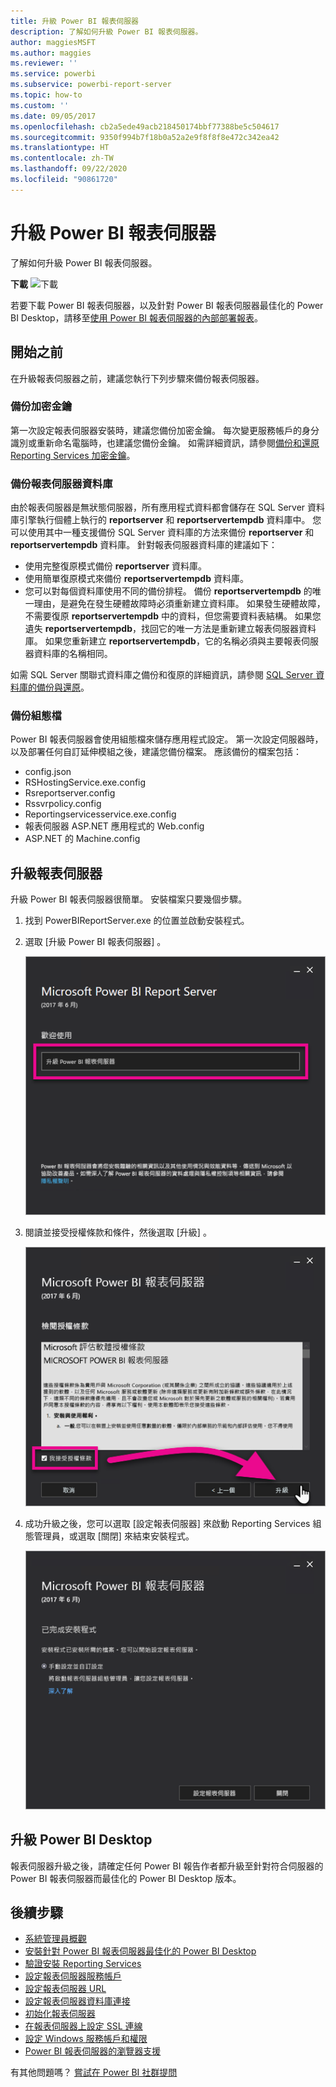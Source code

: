 ```yaml
---
title: 升級 Power BI 報表伺服器
description: 了解如何升級 Power BI 報表伺服器。
author: maggiesMSFT
ms.author: maggies
ms.reviewer: ''
ms.service: powerbi
ms.subservice: powerbi-report-server
ms.topic: how-to
ms.custom: ''
ms.date: 09/05/2017
ms.openlocfilehash: cb2a5ede49acb218450174bbf77388be5c504617
ms.sourcegitcommit: 9350f994b7f18b0a52a2e9f8f8f8e472c342ea42
ms.translationtype: HT
ms.contentlocale: zh-TW
ms.lasthandoff: 09/22/2020
ms.locfileid: "90861720"
---
```

# <a name="upgrade-power-bi-report-server"></a>升級 Power BI 報表伺服器

了解如何升級 Power BI 報表伺服器。

 **下載** ![下載](media/upgrade/download.png "下載")

若要下載 Power BI 報表伺服器，以及針對 Power BI 報表伺服器最佳化的 Power BI Desktop，請移至[使用 Power BI 報表伺服器的內部部署報表](https://powerbi.microsoft.com/report-server/)。

## <a name="before-you-begin"></a>開始之前

在升級報表伺服器之前，建議您執行下列步驟來備份報表伺服器。

### <a name="backing-up-the-encryption-keys"></a>備份加密金鑰

第一次設定報表伺服器安裝時，建議您備份加密金鑰。 每次變更服務帳戶的身分識別或重新命名電腦時，也建議您備份金鑰。 如需詳細資訊，請參閱[備份和還原 Reporting Services 加密金鑰](/sql/reporting-services/install-windows/ssrs-encryption-keys-back-up-and-restore-encryption-keys)。

### <a name="backing-up-the-report-server-databases"></a>備份報表伺服器資料庫

由於報表伺服器是無狀態伺服器，所有應用程式資料都會儲存在 SQL Server 資料庫引擎執行個體上執行的 **reportserver** 和 **reportservertempdb** 資料庫中。 您可以使用其中一種支援備份 SQL Server 資料庫的方法來備份 **reportserver** 和 **reportservertempdb** 資料庫。 針對報表伺服器資料庫的建議如下：

* 使用完整復原模式備份 **reportserver** 資料庫。
* 使用簡單復原模式來備份 **reportservertempdb** 資料庫。
* 您可以對每個資料庫使用不同的備份排程。 備份 **reportservertempdb** 的唯一理由，是避免在發生硬體故障時必須重新建立資料庫。 如果發生硬體故障，不需要復原 **reportservertempdb** 中的資料，但您需要資料表結構。 如果您遺失 **reportservertempdb**，找回它的唯一方法是重新建立報表伺服器資料庫。 如果您重新建立 **reportservertempdb**，它的名稱必須與主要報表伺服器資料庫的名稱相同。

如需 SQL Server 關聯式資料庫之備份和復原的詳細資訊，請參閱 [SQL Server 資料庫的備份與還原](/sql/relational-databases/backup-restore/back-up-and-restore-of-sql-server-databases)。

### <a name="backing-up-the-configuration-files"></a>備份組態檔

Power BI 報表伺服器會使用組態檔來儲存應用程式設定。 第一次設定伺服器時，以及部署任何自訂延伸模組之後，建議您備份檔案。 應該備份的檔案包括：

* config.json
* RSHostingService.exe.config
* Rsreportserver.config
* Rssvrpolicy.config
* Reportingservicesservice.exe.config
* 報表伺服器 ASP.NET 應用程式的 Web.config
* ASP.NET 的 Machine.config

## <a name="upgrade-the-report-server"></a>升級報表伺服器

升級 Power BI 報表伺服器很簡單。 安裝檔案只要幾個步驟。

1. 找到 PowerBIReportServer.exe 的位置並啟動安裝程式。

2. 選取 [升級 Power BI 報表伺服器]  。

    ![升級 Power BI 報表伺服器](media/upgrade/reportserver-upgrade1.png "升級 Power BI 報表伺服器")

3. 閱讀並接受授權條款和條件，然後選取 [升級]  。

    ![授權合約](media/upgrade/reportserver-upgrade-eula.png "授權合約")

4. 成功升級之後，您可以選取 [設定報表伺服器]  來啟動 Reporting Services 組態管理員，或選取 [關閉]  來結束安裝程式。

    ![升級設定](media/upgrade/reportserver-upgrade-configure.png)

## <a name="upgrade-power-bi-desktop"></a>升級 Power BI Desktop

報表伺服器升級之後，請確定任何 Power BI 報告作者都升級至針對符合伺服器的 Power BI 報表伺服器而最佳化的 Power BI Desktop 版本。

## <a name="next-steps"></a>後續步驟

* [系統管理員概觀](admin-handbook-overview.md)  
* [安裝針對 Power BI 報表伺服器最佳化的 Power BI Desktop](install-powerbi-desktop.md)  
* [驗證安裝 Reporting Services](/sql/reporting-services/install-windows/verify-a-reporting-services-installation)  
* [設定報表伺服器服務帳戶](/sql/reporting-services/install-windows/configure-the-report-server-service-account-ssrs-configuration-manager)  
* [設定報表伺服器 URL](/sql/reporting-services/install-windows/configure-report-server-urls-ssrs-configuration-manager)  
* [設定報表伺服器資料庫連接](/sql/reporting-services/install-windows/configure-a-report-server-database-connection-ssrs-configuration-manager)  
* [初始化報表伺服器](/sql/reporting-services/install-windows/ssrs-encryption-keys-initialize-a-report-server)  
* [在報表伺服器上設定 SSL 連線](/sql/reporting-services/security/configure-ssl-connections-on-a-native-mode-report-server)  
* [設定 Windows 服務帳戶和權限](/sql/database-engine/configure-windows/configure-windows-service-accounts-and-permissions)  
* [Power BI 報表伺服器的瀏覽器支援](browser-support.md)

有其他問題嗎？ [嘗試在 Power BI 社群提問](https://community.powerbi.com/)